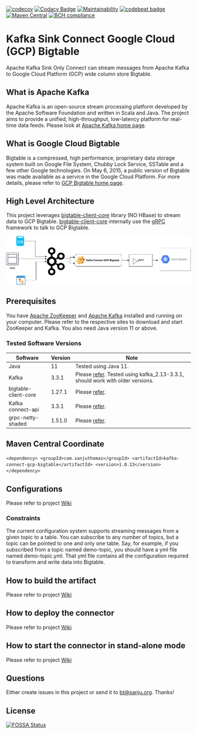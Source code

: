 [![codecov](https://codecov.io/gh/sanjuthomas/kafka-connect-gcp-bigtable/branch/master/graph/badge.svg)](https://codecov.io/gh/sanjuthomas/kafka-connect-gcp-bigtable)
[![Codacy Badge](https://api.codacy.com/project/badge/Grade/ce37564e2e4842ae8b08038f53a5be05)](https://www.codacy.com/manual/sanjuthomas/kafka-connect-gcp-bigtable?utm_source=github.com&amp;utm_medium=referral&amp;utm_content=sanjuthomas/kafka-connect-gcp-bigtable&amp;utm_campaign=Badge_Grade)
[![Maintainability](https://api.codeclimate.com/v1/badges/a1ebe21fb92d3e38d599/maintainability)](https://codeclimate.com/github/sanjuthomas/kafka-connect-gcp-bigtable/maintainability)
[![codebeat badge](https://codebeat.co/badges/5f9a8323-7e30-48e4-8fee-c1ae4fd88331)](https://codebeat.co/projects/github-com-sanjuthomas-kafka-connect-gcp-bigtable-master)
[![Maven Central](https://maven-badges.herokuapp.com/maven-central/com.sanjuthomas/kafka-connect-gcp-bigtable/badge.svg)](https://maven-badges.herokuapp.com/maven-central/com.sanjuthomas/kafka-connect-gcp-bigtable)
[![BCH compliance](https://bettercodehub.com/edge/badge/sanjuthomas/kafka-connect-gcp-bigtable?branch=master)](https://bettercodehub.com/)

# Kafka Sink Connect Google Cloud (GCP) Bigtable

Apache Kafka Sink Only Connect can stream messages from Apache Kafka to Google Cloud Platform (GCP) wide column store Bigtable.

## What is Apache Kafka

Apache Kafka is an open-source stream processing platform developed by the Apache Software Foundation and written in Scala and Java. The project aims to provide a unified, high-throughput, low-latency platform for real-time data feeds. Please look at [Apache Kafka home page](https://kafka.apache.org/).

## What is Google Cloud Bigtable

Bigtable is a compressed, high performance, proprietary data storage system built on Google File System, Chubby Lock Service, SSTable and a few other Google technologies. On May 6, 2015, a public version of Bigtable was made available as a service in the Google Cloud Platform. For more details, please refer to [GCP Bigtable home page](https://cloud.google.com/bigtable/).

## High Level Architecture

This project leverages [bigtable-client-core](https://mvnrepository.com/artifact/com.google.cloud.bigtable/bigtable-client-core) library (NO HBase) to stream data to GCP Bigtable. [bigtable-client-core](https://mvnrepository.com/artifact/com.google.cloud.bigtable/bigtable-client-core) internally use the [gRPC](https://grpc.io/) framework to talk to GCP Bigtable.

![Kafka Connect GCP Bigtable](kafka-connect-bigtable.png)

## Prerequisites

You have [Apache ZooKeeper](https://zookeeper.apache.org) and [Apache Kafka](https://kafka.apache.org) installed and running on your computer. Please refer to the respective sites to download and start ZooKeeper and Kafka. You also need Java version 11 or above.

### Tested Software Versions

| Software      | Version       |  Note                                 |         
| ------------- |---------------| ------------------------------------- |
| Java          | 11            | Tested using Java 11. |
| Kafka         | 3.3.1         | Please [refer](https://kafka.apache.org/downloads). Tested using kafka_2.13-3.3.1, should work with older versions. | 
| bigtable-client-core | 1.27.1 | Please [refer](https://mvnrepository.com/artifact/com.google.cloud.bigtable/bigtable-client-core/1.27.1). |
| Kafka connect-api | 3.3.1     | Please [refer](https://mvnrepository.com/artifact/org.apache.kafka/connect-api/3.3.1). |
| grpc-netty-shaded | 1.51.0    | Please [refer](https://mvnrepository.com/artifact/io.grpc/grpc-netty-shaded/1.51.0). |

## Maven Central Coordinate
`<dependency>
    <groupId>com.sanjuthomas</groupId>
    <artifactId>kafka-connect-gcp-bigtable</artifactId>
    <version>1.0.13</version>
</dependency>`

## Configurations

Please refer to project [Wiki](https://github.com/sanjuthomas/kafka-connect-gcp-bigtable/wiki/Kafka-Connect-GCP-Bigtable-sink-configurations)
						 	 
### Constraints

The current configuration system supports streaming messages from a given topic to a table. You can subscribe to any number of topics, but a topic can be pointed to one and only one table. Say, for example, if you subscribed from a topic named demo-topic, you should have a yml file named demo-topic.yml. That yml file contains all the configuration required to transform and write data into Bigtable.										

## How to build the artifact

Please refer to project [Wiki](https://github.com/sanjuthomas/kafka-connect-gcp-bigtable/wiki/How-to-build-the-Kafka-Connect-GCP-Bigtable%3F)

## How to deploy the connector

Please refer to project [Wiki](https://github.com/sanjuthomas/kafka-connect-gcp-bigtable/wiki/How-to-deploy-the-Kafka-Connect-GCP-Bigtable-and-verify-the-deployment%3F)

## How to start the connector in stand-alone mode

Please refer to project [Wiki](https://github.com/sanjuthomas/kafka-connect-gcp-bigtable/wiki/How-to-start-the-Kafka-Sink-Connect-GCP-Bigtable%3F)

## Questions

Either create issues in this project or send it to bt@sanju.org. Thanks!

## License
[![FOSSA Status](https://app.fossa.io/api/projects/git%2Bgithub.com%2Fsanjuthomas%2Fkafka-connect-gcp-bigtable.svg?type=large)](https://app.fossa.io/projects/git%2Bgithub.com%2Fsanjuthomas%2Fkafka-connect-gcp-bigtable?ref=badge_large)
